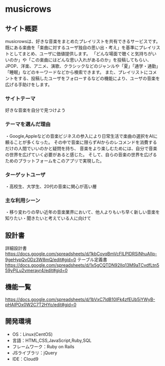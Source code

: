 
 # musicrows

## サイト概要

musicrowsは、好きな音楽をまとめたプレイリストを共有できるサービスです。
既にある楽曲を「楽曲に対するユーザ独自の思い出・考え」を基準にプレイリストとしてまとめ、ユーザに価値提供します。
「どんな場面で聴くと気持ちがいいのか」や「この楽曲にはどんな思い入れがあるのか」を投稿してもらい、
JPOP、洋楽、アニメ、演歌、クラシックなどのジャンルや「夏」「通学・通勤」「睡眠」などのキーワードなどから検索できます。
また、プレイリストにコメントをする、投稿したユーザをフォローするなどの機能により、ユーザの音楽を広げる手助けをします。

### サイトテーマ
好きな音楽を自分で見つけよう

### テーマを選んだ理由

・Google,Appleなどの音楽ビジネスの参入により日常生活で楽曲の選択をAIに頼ることが多くなった。
その中で音楽に限らずAIからのレコメンドを消費するだけの人間でいいのかと疑問を持ち、
音楽をより楽しむためには、自分で音楽の世界を広げていく必要があると感じた。
そして、自らの音楽の世界を広げるためのプラットフォームをこのアプリで実現した。

### ターゲットユーザ
・高校生、大学生、20代の音楽に関心が高い層

### 主な利用シーン
・移り変わりの早い近年の音楽業界において、他人よりもいち早く新しい音楽を知りたい・聞きたいと考えている人に向けて

## 設計書
詳細設計書　https://docs.google.com/spreadsheets/d/1kbCovqBmVcFILPIDRSiNhuAIIp-9geHypQvODz3W8mQ/edit#gid=0
テーブル定義書　https://docs.google.com/spreadsheets/d/1x5gCQTDN92lIq13M9aTCvdfLtn559yPjLu2vmerayr4/edit#gid=0

## 機能一覧
https://docs.google.com/spreadsheets/d/1bVxC7ldB10IFk4zfEUb5jYWyB-pHAIPOx0W2C7T2HYo/edit#gid=0

## 開発環境
- OS：Linux(CentOS)
- 言語：HTML,CSS,JavaScript,Ruby,SQL
- フレームワーク：Ruby on Rails
- JSライブラリ：jQuery
- IDE：Cloud9
